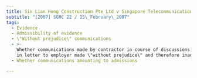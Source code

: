 ```yaml
---
title: Sin Lian Heng Construction Pte Ltd v Singapore Telecommunications Ltd
subtitle: "[2007] SGHC 22 / 15\_February\_2007"
tags:
  - Evidence
  - Admissibility of evidence
  - \"Without prejudice\" communications
  - >-
    Whether communications made by contractor in course of discussions with and
    in letter to employer made \"without prejudice\" and therefore inadmissible
  - Whether communications amounting to admissions

---
```


